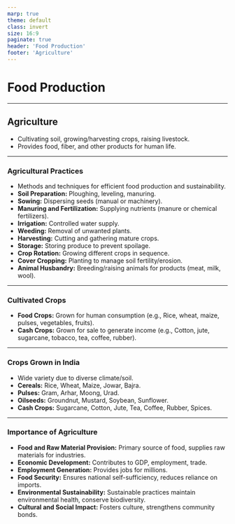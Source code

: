 ```yaml
---
marp: true
theme: default
class: invert
size: 16:9
paginate: true
header: 'Food Production'
footer: 'Agriculture'
---
```


# Food Production

---

## Agriculture

*   Cultivating soil, growing/harvesting crops, raising livestock.
*   Provides food, fiber, and other products for human life.

---

### Agricultural Practices

*   Methods and techniques for efficient food production and sustainability.
*   **Soil Preparation:** Ploughing, leveling, manuring.
*   **Sowing:** Dispersing seeds (manual or machinery).
*   **Manuring and Fertilization:** Supplying nutrients (manure or chemical fertilizers).
*   **Irrigation:** Controlled water supply.
*   **Weeding:** Removal of unwanted plants.
*   **Harvesting:** Cutting and gathering mature crops.
*   **Storage:** Storing produce to prevent spoilage.
*   **Crop Rotation:** Growing different crops in sequence.
*   **Cover Cropping:** Planting to manage soil fertility/erosion.
*   **Animal Husbandry:** Breeding/raising animals for products (meat, milk, wool).

---

### Cultivated Crops

*   **Food Crops:** Grown for human consumption (e.g., Rice, wheat, maize, pulses, vegetables, fruits).
*   **Cash Crops:** Grown for sale to generate income (e.g., Cotton, jute, sugarcane, tobacco, tea, coffee, rubber).

---

### Crops Grown in India

*   Wide variety due to diverse climate/soil.
*   **Cereals:** Rice, Wheat, Maize, Jowar, Bajra.
*   **Pulses:** Gram, Arhar, Moong, Urad.
*   **Oilseeds:** Groundnut, Mustard, Soybean, Sunflower.
*   **Cash Crops:** Sugarcane, Cotton, Jute, Tea, Coffee, Rubber, Spices.

---

### Importance of Agriculture

*   **Food and Raw Material Provision:** Primary source of food, supplies raw materials for industries.
*   **Economic Development:** Contributes to GDP, employment, trade.
*   **Employment Generation:** Provides jobs for millions.
*   **Food Security:** Ensures national self-sufficiency, reduces reliance on imports.
*   **Environmental Sustainability:** Sustainable practices maintain environmental health, conserve biodiversity.
*   **Cultural and Social Impact:** Fosters culture, strengthens community bonds.
